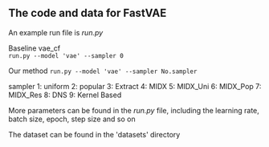 ## The code and data for FastVAE


An example run file is *run.py*

Baseline vae_cf   
```run.py --model 'vae' --sampler 0```

Our method
```run.py --model 'vae' --sampler No.sampler```

sampler 1: uniform 2: popular 3: Extract 4: MIDX 5: MIDX_Uni 6: MIDX_Pop 7: MIDX_Res 8: DNS 9: Kernel Based  

More parameters can be found in the *run.py* file, including the learning rate, batch size, epoch, step size and so on

The dataset can be found in the 'datasets' directory
